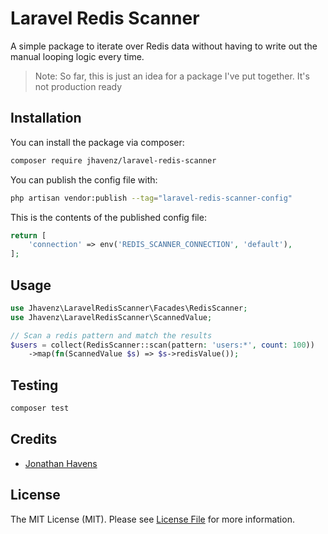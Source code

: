 # Laravel Redis Scanner

A simple package to iterate over Redis data without having to write out the manual looping logic every time.

> Note: So far, this is just an idea for a package I've put together. It's not production ready

## Installation

You can install the package via composer:

```bash
composer require jhavenz/laravel-redis-scanner
```

You can publish the config file with:

```bash
php artisan vendor:publish --tag="laravel-redis-scanner-config"
```

This is the contents of the published config file:

```php
return [
    'connection' => env('REDIS_SCANNER_CONNECTION', 'default'),
];
```

## Usage

```php
use Jhavenz\LaravelRedisScanner\Facades\RedisScanner;
use Jhavenz\LaravelRedisScanner\ScannedValue;

// Scan a redis pattern and match the results 
$users = collect(RedisScanner::scan(pattern: 'users:*', count: 100))
    ->map(fn(ScannedValue $s) => $s->redisValue());

```

## Testing

```bash
composer test
```

## Credits

- [Jonathan Havens](https://github.com/jhavenz)

## License

The MIT License (MIT). Please see [License File](LICENSE.md) for more information.
